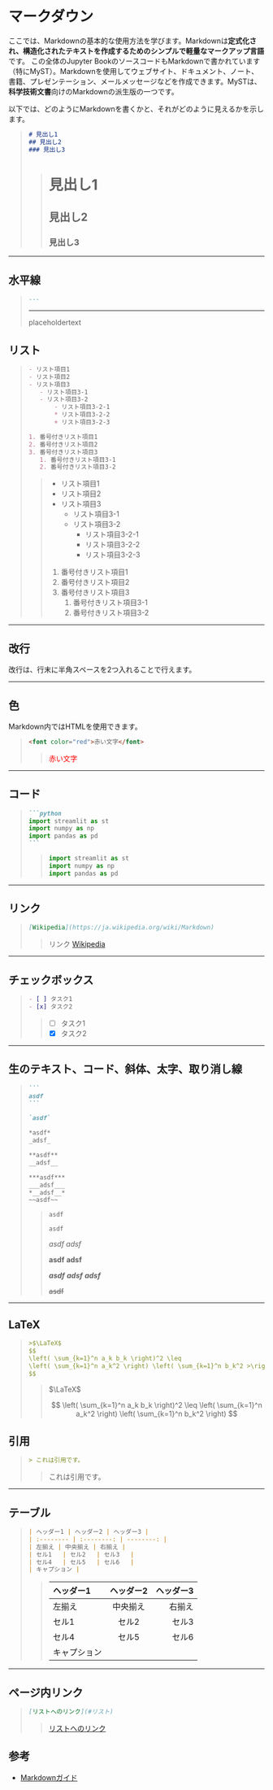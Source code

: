 # マークダウン

ここでは、Markdownの基本的な使用方法を学びます。Markdownは**定式化され、構造化されたテキストを作成するためのシンプルで軽量なマークアップ言語**です。
この全体のJupyter BookのソースコードもMarkdownで書かれています（特にMyST）。Markdownを使用してウェブサイト、ドキュメント、ノート、書籍、プレゼンテーション、メールメッセージなどを作成できます。MySTは、**科学技術文書**向けのMarkdownの派生版の一つです。

以下では、どのようにMarkdownを書くかと、それがどのように見えるかを示します。

>```md
># 見出し1
>## 見出し2
>### 見出し3
>```
>
>># 見出し1
>>## 見出し2
>>### 見出し3
---

## 水平線
>```md
>---
>```
>---
>
>placeholdertext


## リスト
>```md
>- リスト項目1
>- リスト項目2
>- リスト項目3
>    - リスト項目3-1
>    - リスト項目3-2
>        - リスト項目3-2-1
>        * リスト項目3-2-2
>        + リスト項目3-2-3
>
>1. 番号付きリスト項目1
>2. 番号付きリスト項目2
>3. 番号付きリスト項目3
>    1. 番号付きリスト項目3-1
>    2. 番号付きリスト項目3-2
>```
>
>>- リスト項目1
>>- リスト項目2
>>- リスト項目3
>>    - リスト項目3-1
>>    - リスト項目3-2
>>        - リスト項目3-2-1
>>        * リスト項目3-2-2
>>        + リスト項目3-2-3
>>
>>
>>1. 番号付きリスト項目1
>>2. 番号付きリスト項目2
>>3. 番号付きリスト項目3
>>    1. 番号付きリスト項目3-1
>>    2. 番号付きリスト項目3-2
---

## 改行
改行は、行末に半角スペースを2つ入れることで行えます。  

---


## 色
Markdown内ではHTMLを使用できます。
>```md
><font color="red">赤い文字</font>
>```
>><font color="red">赤い文字 </font>
---

## コード
>````md
>```python
>import streamlit as st
>import numpy as np
>import pandas as pd
>```
>````
>>```python
>>import streamlit as st
>>import numpy as np
>>import pandas as pd
>>```
---

## リンク
>```md
>[Wikipedia](https://ja.wikipedia.org/wiki/Markdown)
>```
>>リンク
[Wikipedia](https://ja.wikipedia.org/wiki/Markdown)

---

## チェックボックス
>```md
>- [ ] タスク1
>- [x] タスク2
>```
>>- [ ] タスク1
>>- [x] タスク2
---

## 生のテキスト、コード、斜体、太字、取り消し線
>````md
>```
>asdf
>```
>
>`asdf`
>
>*asdf*
>_adsf_
>
>**asdf**
>__adsf__
>
>***asdf***
>___adsf___
>*__adsf__*
>~~asdf~~
>````
>>```
>>asdf
>>```
>>
>>`asdf`
>>
>>*asdf*
>>_adsf_
>>
>>**asdf**
>>__adsf__
>>
>>***asdf***
>>___adsf___
>>*__adsf__*
>>
>>~~asdf~~
---

## LaTeX
>```md
>>$\LaTeX$
>$$
>\left( \sum_{k=1}^n a_k b_k \right)^2 \leq
>\left( \sum_{k=1}^n a_k^2 \right) \left( \sum_{k=1}^n b_k^2 >\right)
>$$
>```
>>$\LaTeX$
>>
>>$$
\left( \sum_{k=1}^n a_k b_k \right)^2 \leq
\left( \sum_{k=1}^n a_k^2 \right) \left( \sum_{k=1}^n b_k^2 \right)
$$

## 引用
>```md
>> これは引用です。
>```
>> これは引用です。
---

## テーブル
>```md
>| ヘッダー1 | ヘッダー2 | ヘッダー3 |
>| :-------- | :--------: | --------: |
>| 左揃え | 中央揃え | 右揃え |
>| セル1   | セル2   | セル3   |
>| セル4   | セル5   | セル6   |
>| キャプション |
>```
>>| ヘッダー1 | ヘッダー2 | ヘッダー3 |
>>| :-------- | :--------: | --------: |
>>| 左揃え | 中央揃え | 右揃え |
>>| セル1   | セル2   | セル3   |
>>| セル4   | セル5   | セル6   |
>>| キャプション |
---


## ページ内リンク
>```md
>[リストへのリンク](#リスト)
>```
>>[リストへのリンク](#リスト)



## 参考
- [Markdownガイド](https://www.google.com/url?sa=t&rct=j&q=&esrc=s&source=web&cd=&cad=rja&uact=8&ved=2ahUKEwiW8bKRiv33AhXFC94KHb5XAYgQFnoECAwQAQ&url=https%3A%2F%2Fwww.markdownguide.org%2F&usg=AOvVaw1fohdJEEbL6kohiJ-Pimbe)
